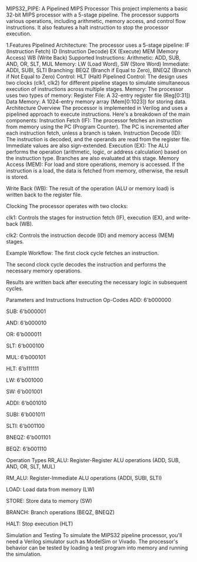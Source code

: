 MIPS32_PIPE: A Pipelined MIPS Processor
This project implements a basic 32-bit MIPS processor with a 5-stage pipeline. The processor supports various operations, including arithmetic, memory access, and control flow instructions. It also features a halt instruction to stop the processor execution.

1.Features
Pipelined Architecture: The processor uses a 5-stage pipeline:
IF (Instruction Fetch)
ID (Instruction Decode)
EX (Execute)
MEM (Memory Access)
WB (Write Back)
Supported Instructions:
Arithmetic: ADD, SUB, AND, OR, SLT, MUL
Memory: LW (Load Word), SW (Store Word)
Immediate: ADDI, SUBI, SLTI
Branching: BEQZ (Branch if Equal to Zero), BNEQZ (Branch if Not Equal to Zero)
Control: HLT (Halt)
Pipelined Control: The design uses two clocks (clk1, clk2) for different pipeline stages to simulate simultaneous execution of instructions across multiple stages.
Memory: The processor uses two types of memory:
Register File: A 32-entry register file (Reg[0:31])
Data Memory: A 1024-entry memory array (Mem[0:1023]) for storing data.
Architecture Overview
The processor is implemented in Verilog and uses a pipelined approach to execute instructions. Here's a breakdown of the main components:
Instruction Fetch (IF): The processor fetches an instruction from memory using the PC (Program Counter). The PC is incremented after each instruction fetch, unless a branch is taken.
Instruction Decode (ID): The instruction is decoded, and the operands are read from the register file. Immediate values are also sign-extended.
Execution (EX): The ALU performs the operation (arithmetic, logic, or address calculation) based on the instruction type. Branches are also evaluated at this stage.
Memory Access (MEM): For load and store operations, memory is accessed. If the instruction is a load, the data is fetched from memory, otherwise, the result is stored.

Write Back (WB): The result of the operation (ALU or memory load) is written back to the register file.

Clocking
The processor operates with two clocks:

clk1: Controls the stages for instruction fetch (IF), execution (EX), and write-back (WB).

clk2: Controls the instruction decode (ID) and memory access (MEM) stages.

Example Workflow:
The first clock cycle fetches an instruction.

The second clock cycle decodes the instruction and performs the necessary memory operations.

Results are written back after executing the necessary logic in subsequent cycles.

Parameters and Instructions
Instruction Op-Codes
ADD: 6'b000000

SUB: 6'b000001

AND: 6'b000010

OR: 6'b000011

SLT: 6'b000100

MUL: 6'b000101

HLT: 6'b111111

LW: 6'b001000

SW: 6'b001001

ADDI: 6'b001010

SUBI: 6'b001011

SLTI: 6'b001100

BNEQZ: 6'b001101

BEQZ: 6'b001110

Operation Types
RR_ALU: Register-Register ALU operations (ADD, SUB, AND, OR, SLT, MUL)

RM_ALU: Register-Immediate ALU operations (ADDI, SUBI, SLTI)

LOAD: Load data from memory (LW)

STORE: Store data to memory (SW)

BRANCH: Branch operations (BEQZ, BNEQZ)

HALT: Stop execution (HLT)

Simulation and Testing
To simulate the MIPS32 pipeline processor, you'll need a Verilog simulator such as ModelSim or Vivado. The processor's behavior can be tested by loading a test program into memory and running the simulation.
